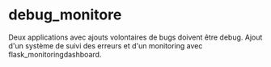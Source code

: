 # debug_monitore
Deux applications avec ajouts volontaires de bugs doivent être debug. Ajout d'un système de suivi des erreurs et d'un monitoring avec flask_monitoringdashboard.
